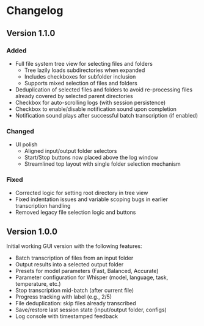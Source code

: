 # Changelog

## Version 1.1.0

### Added
- Full file system tree view for selecting files and folders
  - Tree lazily loads subdirectories when expanded
  - Includes checkboxes for subfolder inclusion
  - Supports mixed selection of files and folders
- Deduplication of selected files and folders to avoid re-processing files already covered by selected parent directories
- Checkbox for auto-scrolling logs (with session persistence)
- Checkbox to enable/disable notification sound upon completion
- Notification sound plays after successful batch transcription (if enabled)

### Changed
- UI polish
  - Aligned input/output folder selectors
  - Start/Stop buttons now placed above the log window
  - Streamlined top layout with single folder selection mechanism

### Fixed
- Corrected logic for setting root directory in tree view
- Fixed indentation issues and variable scoping bugs in earlier transcription handling
- Removed legacy file selection logic and buttons


## Version 1.0.0

Initial working GUI version with the following features:
- Batch transcription of files from an input folder
- Output results into a selected output folder
- Presets for model parameters (Fast, Balanced, Accurate)
- Parameter configuration for Whisper (model, language, task, temperature, etc.)
- Stop transcription mid-batch (after current file)
- Progress tracking with label (e.g., 2/5)
- File deduplication: skip files already transcribed
- Save/restore last session state (input/output folder, configs)
- Log console with timestamped feedback